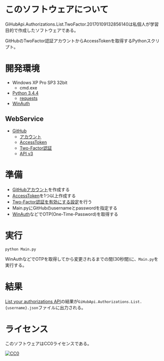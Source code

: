 ﻿# このソフトウェアについて

GiHubApi.Authorizations.List.TwoFactor.20170109132856140は私個人が学習目的で作成したソフトウェアである。

GitHubのTwoFactor認証アカウントからAccessTokenを取得するPythonスクリプト。

# 開発環境

* Windows XP Pro SP3 32bit
    * cmd.exe
* [Python 3.4.4](https://www.python.org/downloads/release/python-344/)
    * [requests](http://requests-docs-ja.readthedocs.io/en/latest/)
* [WinAuth](https://winauth.com/download/)

## WebService

* [GitHub](https://github.com/)
    * [アカウント](https://github.com/join?source=header-home)
    * [AccessToken](https://github.com/settings/tokens)
    * [Two-Factor認証](https://github.com/settings/two_factor_authentication/intro)
    * [API v3](https://developer.github.com/v3/)

# 準備

* [GitHubアカウント](https://github.com/join?source=header-home)を作成する
* [AccessToken](https://github.com/settings/tokens)を1つ以上作成する
* [Two-Factor認証を有効にする設定](https://github.com/settings/two_factor_authentication/intro)を行う
* Main.pyにGitHubのusernameとpasswordを指定する
* [WinAuth](https://winauth.com/download/)などでOTP(One-Time-Password)を取得する

# 実行

```dosbatch
python Main.py
```

WinAuthなどでOTPを取得してから変更されるまでの間(30秒間)に、`Main.py`を実行する。

# 結果

[List your authorizations API](https://developer.github.com/v3/oauth_authorizations/#list-your-authorizations)の結果が`GiHubApi.Authorizations.List.{username}.json`ファイルに出力される。

# ライセンス #

このソフトウェアはCC0ライセンスである。

[![CC0](http://i.creativecommons.org/p/zero/1.0/88x31.png "CC0")](http://creativecommons.org/publicdomain/zero/1.0/deed.ja)
